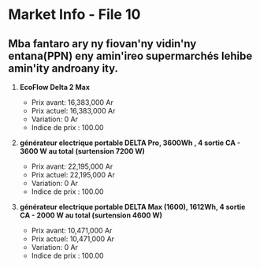 # Market Info - File 10

## Mba fantaro ary ny fiovan'ny vidin'ny entana(PPN) eny amin'ireo supermarchés lehibe amin'ity androany ity.

1. **EcoFlow Delta 2 Max**
   - Prix avant: 16,383,000 Ar
   - Prix actuel: 16,383,000 Ar
   - Variation: 0 Ar
   - Indice de prix : 100.00

2. **générateur electrique portable DELTA Pro, 3600Wh , 4 sortie CA - 3600 W au total (surtension 7200 W)**
   - Prix avant: 22,195,000 Ar
   - Prix actuel: 22,195,000 Ar
   - Variation: 0 Ar
   - Indice de prix : 100.00

3. **générateur electrique portable DELTA Max (1600), 1612Wh, 4 sortie CA - 2000 W au total (surtension 4600 W)**
   - Prix avant: 10,471,000 Ar
   - Prix actuel: 10,471,000 Ar
   - Variation: 0 Ar
   - Indice de prix : 100.00

